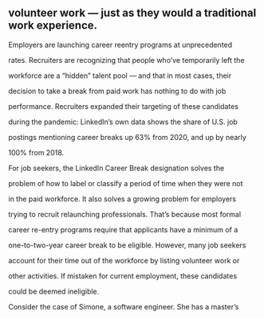 ## volunteer work — just as they would a traditional work experience.

Employers are launching career reentry programs at unprecedented

rates. Recruiters are recognizing that people who’ve temporarily left the

workforce are a “hidden” talent pool — and that in most cases, their

decision to take a break from paid work has nothing to do with job

performance. Recruiters expanded their targeting of these candidates

during the pandemic: LinkedIn’s own data shows the share of U.S. job

postings mentioning career breaks up 63% from 2020, and up by nearly

100% from 2018.

For job seekers, the LinkedIn Career Break designation solves the

problem of how to label or classify a period of time when they were not

in the paid workforce. It also solves a growing problem for employers

trying to recruit relaunching professionals. That’s because most formal

career re-entry programs require that applicants have a minimum of a

one-to-two-year career break to be eligible. However, many job seekers

account for their time out of the workforce by listing volunteer work or

other activities. If mistaken for current employment, these candidates

could be deemed ineligible.

Consider the case of Simone, a software engineer. She has a master’s